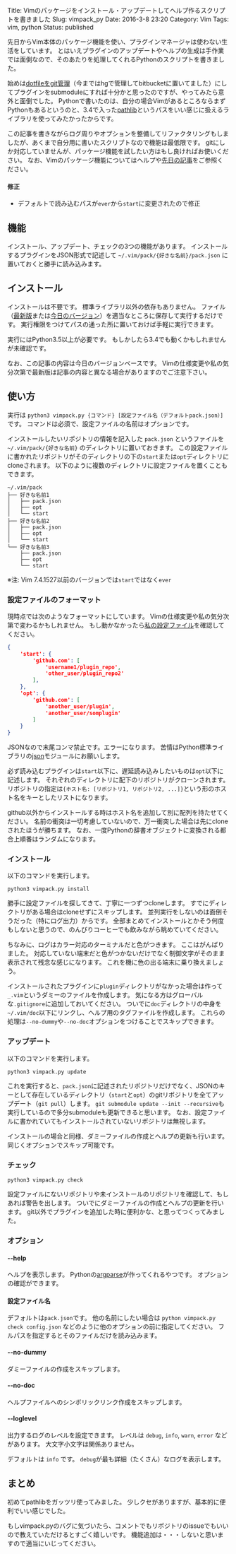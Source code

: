 Title: Vimのパッケージをインストール・アップデートしてヘルプ作るスクリプトを書きました
Slug: vimpack_py
Date: 2016-3-8 23:20
Category: Vim
Tags: vim, python
Status: published

先日からVim本体のパッケージ機能を使い、プラグインマネージャは使わない生活をしています。
とはいえプラグインのアップデートやヘルプの生成は手作業では面倒なので、そのあたりを処理してくれるPythonのスクリプトを書きました。

始めは[dotfileをgit管理](https://github.com/miyakogi/dotfiles)（今まではhgで管理してbitbucketに置いてました）にしてプラグインをsubmoduleにすれば十分かと思ったのですが、やってみたら意外と面倒でした。
Pythonで書いたのは、自分の場合VimがあるところならまずPythonもあるというのと、3.4で入った[pathlib](http://docs.python.jp/3/library/pathlib.html)というパスをいい感じに扱えるライブラリを使ってみたかったからです。

この記事を書きながらログ周りやオプションを整備してリファクタリングもしましたが、あくまで自分用に書いたスクリプトなので機能は最低限です。
gitにしか対応していませんが、パッケージ機能を試したい方はもし良ければお使いください。
なお、Vimのパッケージ機能についてはヘルプや[先日の記事](http://h-miyako.hatenablog.com/entry/2016/02/29/211534)をご参照ください。

<!--more-->

#### 修正

- デフォルトで読み込むパスが`ever`から`start`に変更されたので修正

## 機能

インストール、アップデート、チェックの3つの機能があります。
インストールするプラグインをJSON形式で記述して `~/.vim/pack/{好きな名前}/pack.json` に置いておくと勝手に読み込みます。

## インストール

インストールは不要です。
標準ライブラリ以外の依存もありません。
ファイル（[最新版](https://github.com/miyakogi/dotfiles/blob/master/vimpack.py)または[今日のバージョン](https://github.com/miyakogi/dotfiles/blob/36fc432b5bee58b40f871ceb19c7e903fa483cd8/vimpack.py)）を適当なところに保存して実行するだけです。
実行権限をつけてパスの通った所に置いておけば手軽に実行できます。

実行にはPython3.5以上が必要です。
もしかしたら3.4でも動くかもしれませんが未確認です。

なお、この記事の内容は今日のバージョンベースです。
Vimの仕様変更や私の気分次第で最新版は記事の内容と異なる場合がありますのでご注意下さい。

## 使い方

実行は `python3 vimpack.py {コマンド} [設定ファイル名（デフォルトpack.json）]` です。
コマンドは必須で、設定ファイルの名前はオプションです。

インストールしたいリポジトリの情報を記入した `pack.json` というファイルを `~/.vim/pack/{好きな名前}` のディレクトリに置いておきます。
この設定ファイルに書かれたリポジトリがそのディレクトリの下の`start`または`opt`ディレクトリにcloneされます。
以下のように複数のディレクトリに設定ファイルを置くこともできます。

```
~/.vim/pack
├── 好きな名前1
│   ├── pack.json
│   ├── opt
│   └── start
├── 好きな名前2
│   ├── pack.json
│   ├── opt
│   └── start
└── 好きな名前3
    ├── pack.json
    ├── opt
    └── start
```

※注: Vim 7.4.1527以前のバージョンでは`start`ではなく`ever`

### 設定ファイルのフォーマット

現時点では次のようなフォーマットにしています。
Vimの仕様変更や私の気分次第で変わるかもしれません。
もし動かなかったら[私の設定ファイル](https://github.com/miyakogi/dotfiles/blob/master/pack.json)を確認してください。

```json
{
    'start': {
        'github.com': [
            'username1/plugin_repo',
            'other_user/plugin_repo2'
        ],
    },
    'opt': {
        'github.com': [
            'another_user/plugin',
            'another_user/somplugin'
        ]
    }
}
```

JSONなので末尾コンマ禁止です。エラーになります。
苦情はPython標準ライブラリの[json](http://docs.python.jp/3/library/json.html)モジュールにお願いします。

必ず読み込むプラグインは`start`以下に、遅延読み込みしたいものは`opt`以下に記述します。
それぞれのディレクトリに配下のリポジトリがクローンされます。
リポジトリの指定は`{ホスト名: [リポジトリ1, リポジトリ2, ...]}`という形のホスト名をキーとしたリストになります。

github以外からインストールする時はホスト名を追加して別に配列を持たせてください。
名前の衝突は一切考慮していないので、万一衝突した場合は先にcloneされたほうが勝ちます。
なお、一度Pythonの辞書オブジェクトに変換される都合上順番はランダムになります。

### インストール

以下のコマンドを実行します。

```
python3 vimpack.py install
```

勝手に設定ファイルを探してきて、丁寧に一つずつcloneします。
すでにディレクトリがある場合はcloneせずにスキップします。
並列実行をしないのは面倒そうだった（特にログ出力）からです。
全部まとめてインストールとかそう何度もしないと思うので、のんびりコーヒーでも飲みながら眺めていてください。

ちなみに、ログはカラー対応のターミナルだと色がつきます。
ここはがんばりました。
対応していない端末だと色がつかないだけでなく制御文字がそのまま表示されて残念な感じになります。
これを機に色の出る端末に乗り換えましょう。

インストールされたプラグインに`plugin`ディレクトリがなかった場合は作って`_.vim`というダミーのファイルを作成します。
気になる方はグローバルな`.gitignore`に追加しておいてください。
ついでに`doc`ディレクトリの中身を`~/.vim/doc`以下にリンクし、ヘルプ用のタグファイルを作成します。
これらの処理は`--no-dummy`や`--no-doc`オプションをつけることでスキップできます。

### アップデート

以下のコマンドを実行します。

```
python3 vimpack.py update
```

これを実行すると、`pack.json`に記述されたリポジトリだけでなく、JSONのキーとして存在しているディレクトリ（`start`と`opt`）のgitリポジトリを全てアップデート（`git pull`）します。
`git submodule update --init --recursive`も実行しているので多分submoduleも更新できると思います。
なお、設定ファイルに書かれていてもインストールされていないリポジトリは無視します。

インストールの場合と同様、ダミーファイルの作成とヘルプの更新も行います。
同じくオプションでスキップ可能です。

### チェック

```
python3 vimpack.py check
```

設定ファイルにないリポジトリや未インストールのリポジトリを確認して、もしあれば警告を出します。
ついでにダミーファイルの作成とヘルプの更新を行います。
git以外でプラグインを追加した時に便利かな、と思ってつくってみました。

### オプション

#### --help

ヘルプを表示します。
Pythonの[argparse](http://docs.python.jp/3/library/argparse.html)が作ってくれるやつです。
オプションの確認ができます。

#### 設定ファイル名

デフォルトは`pack.json`です。
他の名前にしたい場合は `python vimpack.py check config.json` などのように他のオプションの前に指定してください。
フルパスを指定するとそのファイルだけを読み込みます。

#### --no-dummy

ダミーファイルの作成をスキップします。

#### --no-doc

ヘルプファイルへのシンボリックリンク作成をスキップします。

#### --loglevel

出力するログのレベルを設定できます。
レベルは `debug`, `info`, `warn`, `error` などがあります。
大文字小文字は関係ありません。

デフォルトは `info` です。
`debug`が最も詳細（たくさん）なログを表示します。

## まとめ

初めてpathlibをガッツリ使ってみました。
少しクセがありますが、基本的に便利でいい感じでした。

もしvimpack.pyのバグに気づいたら、コメントでもリポジトリのissueでもいいので教えていただけるとすごく嬉しいです。
機能追加は・・・しないと思いますので適当にいじってください。
